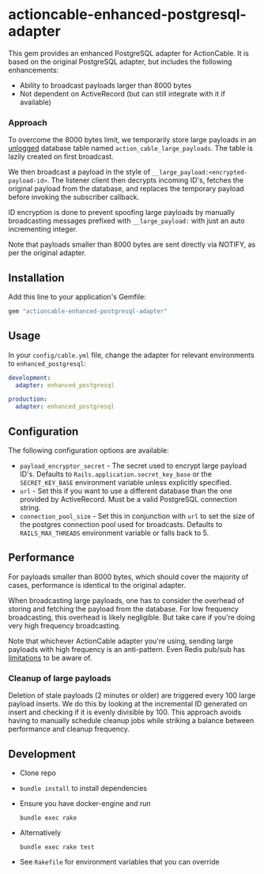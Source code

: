 # actioncable-enhanced-postgresql-adapter

This gem provides an enhanced PostgreSQL adapter for ActionCable. It is based on the original PostgreSQL adapter, but includes the following enhancements:
- Ability to broadcast payloads larger than 8000 bytes
- Not dependent on ActiveRecord (but can still integrate with it if available)

### Approach

To overcome the 8000 bytes limit, we temporarily store large payloads in an [unlogged](https://www.crunchydata.com/blog/postgresl-unlogged-tables) database table named `action_cable_large_payloads`. The table is lazily created on first broadcast.

We then broadcast a payload in the style of `__large_payload:<encrypted-payload-id>`. The listener client then decrypts incoming ID's, fetches the original payload from the database, and replaces the temporary payload before invoking the subscriber callback.

ID encryption is done to prevent spoofing large payloads by manually broadcasting messages prefixed with `__large_payload:` with just an auto incrementing integer.

Note that payloads smaller than 8000 bytes are sent directly via NOTIFY, as per the original adapter.

## Installation

Add this line to your application's Gemfile:

```ruby
gem "actioncable-enhanced-postgresql-adapter"
```

## Usage

In your `config/cable.yml` file, change the adapter for relevant environments to `enhanced_postgresql`:

```yaml
development:
  adapter: enhanced_postgresql

production:
  adapter: enhanced_postgresql
```

## Configuration

The following configuration options are available:

- `payload_encryptor_secret` - The secret used to encrypt large payload ID's. Defaults to `Rails.application.secret_key_base` or the `SECRET_KEY_BASE` environment variable unless explicitly specified.
- `url` - Set this if you want to use a different database than the one provided by ActiveRecord. Must be a valid PostgreSQL connection string.
- `connection_pool_size` - Set this in conjunction with `url` to set the size of the postgres connection pool used for broadcasts. Defaults to `RAILS_MAX_THREADS` environment variable or falls back to 5.

## Performance

For payloads smaller than 8000 bytes, which should cover the majority of cases, performance is identical to the original adapter.

When broadcasting large payloads, one has to consider the overhead of storing and fetching the payload from the database. For low frequency broadcasting, this overhead is likely negligible. But take care if you're doing very high frequency broadcasting.

Note that whichever ActionCable adapter you're using, sending large payloads with high frequency is an anti-pattern. Even Redis pub/sub has [limitations](https://redis.io/docs/reference/clients/#output-buffer-limits) to be aware of.

### Cleanup of large payloads

Deletion of stale payloads (2 minutes or older) are triggered every 100 large payload inserts. We do this by looking at the incremental ID generated on insert and checking if it is evenly divisible by 100. This approach avoids having to manually schedule cleanup jobs while striking a balance between performance and cleanup frequency.

## Development

- Clone repo
- `bundle install` to install dependencies
- Ensure you have docker-engine and run
  ```
  bundle exec rake
  ```

- Alternatively
  ```
  bundle exec rake test
  ```
- See `Rakefile` for environment variables that you can override
